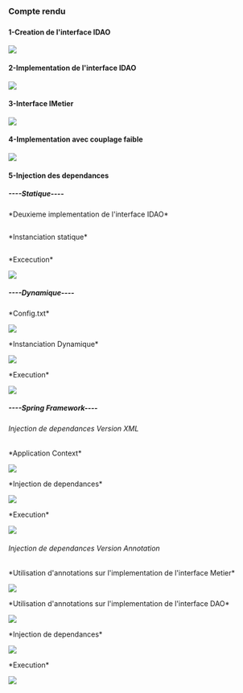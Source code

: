 <h3>Compte rendu<h3>
<h4>1-Creation de l'interface IDAO</h4>
<img src="Captures/InterfaceDao.png">
<h4>2-Implementation de l'interface IDAO</h4>
<img src="Captures/ImplDAO.png">
<h4>3-Interface IMetier</h4>
<img src="Captures/InterfaceIMetier.png">
<h4>4-Implementation avec couplage faible</h4>
<img src="Captures/ImplCouplageFaible.png">
<h4>5-Injection des dependances</h4>
<h5>----Statique----</h5>
<p>*Deuxieme implementation de l'interface IDAO*</p>
<img src="Captures/Impl2DAO.png" alt="">
<p>*Instanciation statique*</p>
<img src="Captures/InstanciationStatique.png" alt="">
<p>*Excecution*</p>
<img src="Captures/ExecPres.png">
<h5>----Dynamique----</h5>
<p>*Config.txt*</p>
<img src="Captures/config.png">
<p>*Instanciation Dynamique*</p>
<img src="Captures/InstanciationDynamique.png">
<p>*Execution*</p>
<img src="Captures/ExecPres2.png">
<h5>----Spring Framework----</h5>
<h6>Injection de dependances Version XML</h6>
<p>*Application Context*</p>
<img src="Captures/ApplicationContext.png">
<p>*Injection de dependances*</p>
<img src="Captures/PresXML.png">
<p>*Execution*</p>
<img src="Captures/ExecXml.png">
<h6>Injection de dependances Version Annotation</h6>
<p>*Utilisation d'annotations sur l'implementation de l'interface Metier*</p>
<img src="Captures/AnnotationMetierImpl.png">
<p>*Utilisation d'annotations sur l'implementation de l'interface DAO*</p>
<img src="Captures/AnnotationDAO.png">
<p>*Injection de dependances*</p>
<img src="Captures/PresAnnotation.png">
<p>*Execution*</p>
<img src="Captures/ExecAnnotation.png">